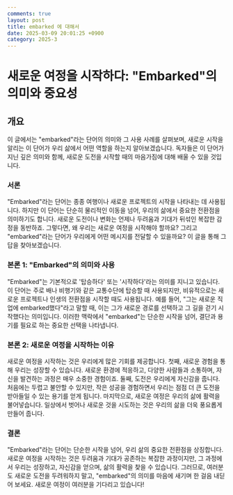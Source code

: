 ```yaml
---
comments: true
layout: post
title: embarked 에 대해서
date: 2025-03-09 20:01:25 +0900
category: 2025-3
---
```


# 새로운 여정을 시작하다: "Embarked"의 의미와 중요성

## 개요
이 글에서는 "embarked"라는 단어의 의미와 그 사용 사례를 살펴보며, 새로운 시작을 알리는 이 단어가 우리 삶에서 어떤 역할을 하는지 알아보겠습니다. 독자들은 이 단어가 지닌 깊은 의미와 함께, 새로운 도전을 시작할 때의 마음가짐에 대해 배울 수 있을 것입니다.

### 서론
"Embarked"라는 단어는 종종 여행이나 새로운 프로젝트의 시작을 나타내는 데 사용됩니다. 하지만 이 단어는 단순히 물리적인 이동을 넘어, 우리의 삶에서 중요한 전환점을 의미하기도 합니다. 새로운 도전이나 변화는 언제나 두려움과 기대가 뒤섞인 복잡한 감정을 동반하죠. 그렇다면, 왜 우리는 새로운 여정을 시작해야 할까요? 그리고 "embarked"라는 단어가 우리에게 어떤 메시지를 전달할 수 있을까요? 이 글을 통해 그 답을 찾아보겠습니다.

### 본론 1: "Embarked"의 의미와 사용
"Embarked"는 기본적으로 '탑승하다' 또는 '시작하다'라는 의미를 지니고 있습니다. 이 단어는 주로 배나 비행기와 같은 교통수단에 탑승할 때 사용되지만, 비유적으로는 새로운 프로젝트나 인생의 전환점을 시작할 때도 사용됩니다. 예를 들어, "그는 새로운 직업에 embarked했다"라고 말할 때, 이는 그가 새로운 경로를 선택하고 그 길을 걷기 시작했다는 의미입니다. 이러한 맥락에서 "embarked"는 단순한 시작을 넘어, 결단과 용기를 필요로 하는 중요한 선택을 나타냅니다.

### 본론 2: 새로운 여정을 시작하는 이유
새로운 여정을 시작하는 것은 우리에게 많은 기회를 제공합니다. 첫째, 새로운 경험을 통해 우리는 성장할 수 있습니다. 새로운 환경에 적응하고, 다양한 사람들과 소통하며, 자신을 발견하는 과정은 매우 소중한 경험이죠. 둘째, 도전은 우리에게 자신감을 줍니다. 처음에는 두렵고 불안할 수 있지만, 작은 성공을 경험하면서 우리는 점점 더 큰 도전을 받아들일 수 있는 용기를 얻게 됩니다. 마지막으로, 새로운 여정은 우리의 삶에 활력을 불어넣습니다. 일상에서 벗어나 새로운 것을 시도하는 것은 우리의 삶을 더욱 풍요롭게 만들어 줍니다.

### 결론
"Embarked"라는 단어는 단순한 시작을 넘어, 우리 삶의 중요한 전환점을 상징합니다. 새로운 여정을 시작하는 것은 두려움과 기대가 공존하는 복잡한 과정이지만, 그 과정에서 우리는 성장하고, 자신감을 얻으며, 삶의 활력을 찾을 수 있습니다. 그러므로, 여러분도 새로운 도전을 두려워하지 말고, "embarked"의 의미를 마음에 새기며 한 걸음 내딛어 보세요. 새로운 여정이 여러분을 기다리고 있습니다!